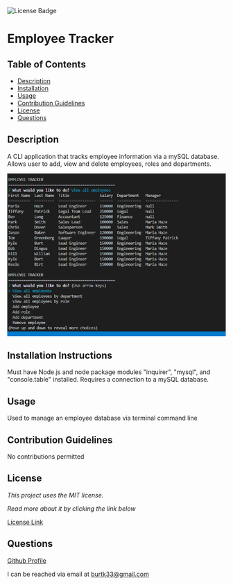 ![License Badge](https://img.shields.io/static/v1?label=License&message=MIT&color=blue)
# Employee Tracker

## Table of Contents

* [Description](#description)
* [Installation](#installation)
* [Usage](#usage)
* [Contribution Guidelines](#contribution-guidelines)
* [License](#license)
* [Questions](#questions)
    
## Description
A CLI application that tracks employee information via a mySQL database. Allows user to add, view and delete employees, roles and departments. 

![Screenshot](./assets/employeeTracker.png)

## Installation Instructions
Must have Node.js and node package modules "inquirer", "mysql", and "console.table" installed. Requires a connection to a mySQL database.

## Usage
Used to manage an employee database via terminal command line

## Contribution Guidelines
No contributions permitted

## License
*This project uses the MIT license.*

*Read more about it by clicking the link below*

[License Link](https://choosealicense.com/licenses/mit/)

## Questions
[Github Profile](https://github.com/burtk33)

I can be reached via email at burtk33@gmail.com
